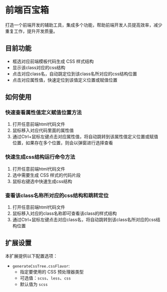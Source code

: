 # 前端百宝箱

打造一个前端开发的辅助工具，集成多个功能，帮助前端开发人员提高效率，减少重复工作，提升开发质量。

## 目前功能

- 框选对应前端模板代码生成 CSS 样式结构
- 显示该class对应的css结构
- 点击对应class名，自动跳定位到该class名所对应的css结构位置
- 点击对应属性值，快速定位到该值定义位置或赋值位置

## 如何使用

### 快速查看属性值定义赋值位置方法

1. 打开任意前端html代码文件
2. 鼠标移入对应代码里面的属性值
3. 通过Ctrl+鼠标左键点击对应属性值，将自动跳转到该属性值定义位置或赋值位置，如果存在多个位置，则会以弹窗进行选择查看

### 快速生成css结构运行命令方法

1. 打开任意前端html代码文件
2. 选中需要生成 CSS 样式的代码片段
3. 鼠标右键选中快速生成css结构

### 查看该class名称所对应的css结构和跳转定位

1. 打开任意前端html代码文件
2. 鼠标移入对应的class名称即可查看该class的样式结构
3. 通过Ctrl+鼠标左键点击对应class名，将自动跳转到该class名所对应的css结构位置

## 扩展设置

本扩展提供以下配置选项：

* `generateCssTree.cssFlavor`:
  - 指定要使用的 CSS 预处理器类型
  - 可选值：`scss`、`less`、`css`
  - 默认值为 `scss`

